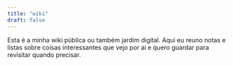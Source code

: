 ```yaml
---
title: "wiki"
draft: false
---
```

Esta é a minha wiki pública ou também jardim digital. Aqui eu reuno notas e listas sobre coisas interessantes que vejo por aí e quero guardar para revisitar quando precisar.
